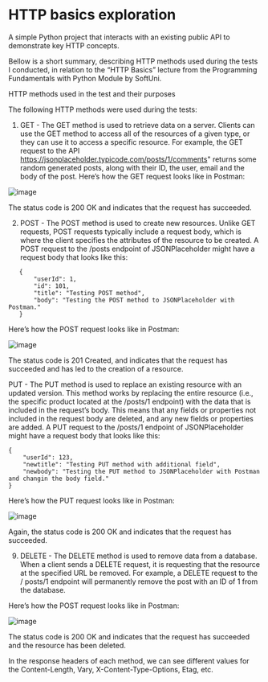 # HTTP basics exploration
A simple Python project that interacts with an existing public API to demonstrate key HTTP concepts.

Bellow is a short summary, describing HTTP methods used during the tests I conducted, in relation to the “HTTP Basics” lecture from the Programming Fundamentals with Python Module by SoftUni.

HTTP methods used in the test and their purposes

The following HTTP methods were used during the tests:
1.	GET - The GET method is used to retrieve data on a server. Clients can use the GET method to access all of the resources of a given type, or they can use it to access a specific resource. For example, the GET request to the API  https://jsonplaceholder.typicode.com/posts/1/comments" returns some random generated posts, along with their ID, the user, email and the body of the post. Here’s how the GET request looks like in Postman:

![image](https://github.com/user-attachments/assets/f76d4f59-f09b-49fc-9cf6-008a68db5ad4)

 
The status code is 200 OK and indicates that the request has succeeded.

2.	POST - The POST method is used to create new resources. Unlike GET requests, POST requests typically include a request body, which is where the client specifies the attributes of the resource to be created. A POST request to the /posts endpoint of JSONPlaceholder might have a request body that looks like this:
   
```
   {
       "userId": 1,
       "id": 101,
       "title": "Testing POST method",
       "body": "Testing the POST method to JSONPlaceholder with Postman."
   }
```

Here’s how the POST request looks like in Postman:

![image](https://github.com/user-attachments/assets/48117486-4f42-4108-bd4f-41931f8c0cbb)

 
The status code is 201 Created, and indicates that the request has succeeded and has led to the creation of a resource. 

PUT - The PUT method is used to replace an existing resource with an updated version. This method works by replacing the entire resource (i.e., the specific product located at the /posts/1 endpoint) with the data that is included in the request’s body. This means that any fields or properties not included in the request body are deleted, and any new fields or properties are added. A PUT request to the /posts/1 endpoint of JSONPlaceholder might have a request body that looks like this:

    {
        "userId": 123,
        "newtitle": "Testing PUT method with additional field",
        "newbody": "Testing the PUT method to JSONPlaceholder with Postman and changin the body field."
    }


Here’s how the PUT request looks like in Postman:

![image](https://github.com/user-attachments/assets/c55a404d-d689-460e-8f99-5b094af96e8d)

 
Again, the status code is 200 OK and indicates that the request has succeeded.

9.	DELETE - The DELETE method is used to remove data from a database. When a client sends a DELETE request, it is requesting that the resource at the specified URL be removed. For example, a DELETE request to the / posts/1 endpoint will permanently remove the post with an ID of 1 from the database.

Here’s how the POST request looks like in Postman:

![image](https://github.com/user-attachments/assets/b113a7c0-66ef-4041-bd70-c24ad9a6ad44)

 
The status code is 200 OK and indicates that the request has succeeded and the resource has been deleted.

In the response headers of each method, we can see different values for the Content-Length, Vary, X-Content-Type-Options, Etag, etc.
